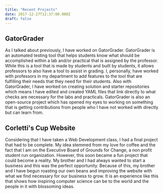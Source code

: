 ```yaml
---
title: "Recent Projects"
date: 2017-12-27T12:37:00.000Z
draft: false
---
```


## GatorGrader

As I talked about previously, I have worked on GatorGrader. GatorGrader is an
automated testing tool that helps students know what should be accomplished
within a lab and/or practical that is assigned by the professor. While this is
a tool that is made by students and built by students, it allows professors
to also have a tool to assist in grading. I, personally, have worked with professors
in my department to add features to the tool that are fulfilling their needs
that they need for their students. Also with GatorGrader, I have worked on creating
solution and starter repositories which means I have edited and created YAML files
that link directly to what checks are necessary for the labs and practicals.
GatorGrader is also an open-source project which has opened my eyes to working on
something that is getting contributions from people who I have not worked with
directly but can learn from.

## Corletti's Cup Website

Considering that I have taken a Web Development class, I had a final project that
had to be complete. My idea stemmed from my love for coffee and the fact that I
am on the Executive Board of Grounds for Change, a non profit student run organization.
However, this soon became a fun project that could become a reality. My brother
and I had always wanted to start a business and this was the perfect opportunity.
Because of this, my brother and I have begun roasting our own beans and improving
the website with what we find necessary for our business to grow. It is an experience
like this that shows how inspiring computer science can be to the world and the
people in it with blossoming ideas.
